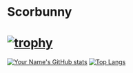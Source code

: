 # Scorbunny
# [![trophy](https://github-profile-trophy.vercel.app/?username=Scorbunny10&theme=joucyfresh&row=1&column=6)](https://github.com/ryo-ma/github-profile-trophy)
[![Your Name's GitHub stats](https://github-readme-stats.vercel.app/api?username=Scorbunny10&show_icons=true&count_private=true&theme=highcontrast)](https://github.com/YOUR_USERNAME) [![Top Langs](https://github-readme-stats.vercel.app/api/top-langs/?username=scorbunny10&layout=compact)](https://github.com/anuraghazra/github-readme-stats)
